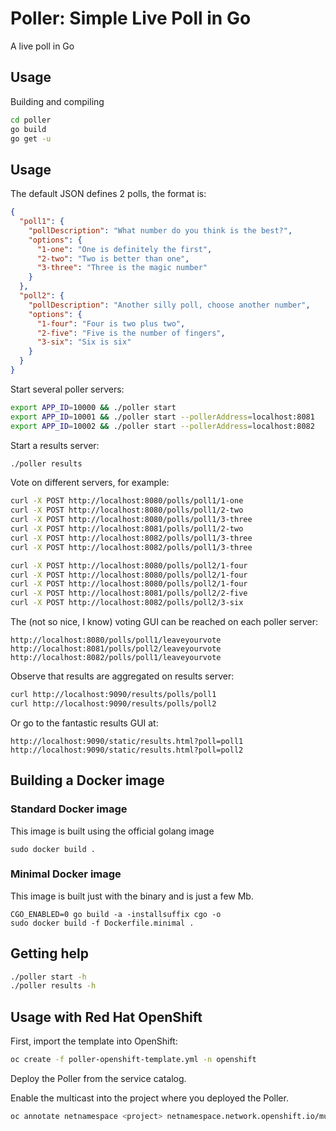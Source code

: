 # Poller: Simple Live Poll in Go

A live poll in Go

## Usage

Building and compiling

```bash
cd poller
go build
go get -u
```

## Usage

The default JSON defines 2 polls, the format is:

```json
{
  "poll1": {
    "pollDescription": "What number do you think is the best?",
    "options": {
      "1-one": "One is definitely the first",
      "2-two": "Two is better than one",
      "3-three": "Three is the magic number"
    }
  },
  "poll2": {
    "pollDescription": "Another silly poll, choose another number",
    "options": {
      "1-four": "Four is two plus two",
      "2-five": "Five is the number of fingers",
      "3-six": "Six is six"
    }
  }
}
```

Start several poller servers:

```bash
export APP_ID=10000 && ./poller start
export APP_ID=10001 && ./poller start --pollerAddress=localhost:8081
export APP_ID=10002 && ./poller start --pollerAddress=localhost:8082
```

Start a results server:

```bash
./poller results
```

Vote on different servers, for example:

```bash
curl -X POST http://localhost:8080/polls/poll1/1-one
curl -X POST http://localhost:8080/polls/poll1/2-two
curl -X POST http://localhost:8080/polls/poll1/3-three
curl -X POST http://localhost:8081/polls/poll1/2-two
curl -X POST http://localhost:8082/polls/poll1/3-three
curl -X POST http://localhost:8082/polls/poll1/3-three

curl -X POST http://localhost:8080/polls/poll2/1-four
curl -X POST http://localhost:8080/polls/poll2/1-four
curl -X POST http://localhost:8080/polls/poll2/1-four
curl -X POST http://localhost:8081/polls/poll2/2-five
curl -X POST http://localhost:8082/polls/poll2/3-six

```

The (not so nice, I know) voting GUI can be reached on each poller server:

```http request
http://localhost:8080/polls/poll1/leaveyourvote
http://localhost:8081/polls/poll2/leaveyourvote
http://localhost:8082/polls/poll1/leaveyourvote
```

Observe that results are aggregated on results server:

```bash
curl http://localhost:9090/results/polls/poll1
curl http://localhost:9090/results/polls/poll2
```

Or go to the fantastic results GUI at:

```http request
http://localhost:9090/static/results.html?poll=poll1
http://localhost:9090/static/results.html?poll=poll2
```

## Building a Docker image

### Standard Docker image

This image is built using the official golang image
```
sudo docker build .
```

### Minimal Docker image

This image is built just with the binary and is just a few Mb.
```
CGO_ENABLED=0 go build -a -installsuffix cgo -o
sudo docker build -f Dockerfile.minimal .
```

## Getting help

```bash
./poller start -h
./poller results -h
```

## Usage with Red Hat OpenShift
First, import the template into OpenShift:

```bash
oc create -f poller-openshift-template.yml -n openshift
```

Deploy the Poller from the service catalog.

Enable the multicast into the project where you deployed the Poller.

```bash
oc annotate netnamespace <project> netnamespace.network.openshift.io/multicast-enabled=true
```

